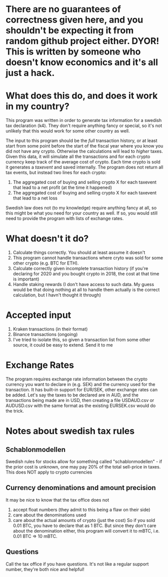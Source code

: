 # There are no guarantees of correctness given here, and you shouldn't be expecting it from random github project either. DYOR! This is written by someone who doesn't know economics and it's all just a hack.

# What does this do, and does it work in my country?
This program was written in order to generate tax information for a swedish tax declaration (k4). They don't require anything fancy or special, so it's not unlikely that this would work for some other country as well.

The input to this program should be the *full* transaction history, or at least start from some point before the start of the fiscal year where you know you did not have any crypto. Otherwise the calculations will lead to *higher* taxes.
Given this data, it will simulate all the transactions and for each crypto currency keep track of the average cost of crypto. Each time crypto is sold it generates a *taxevent* and saved internally.
The program does not return all tax events, but instead two lines for each crypto:
1. The aggregated cost of buying and selling crypto X for each taxevent that lead to a net profit (at the time it happened)
1. The aggregated cost of buying and selling crypto X for each taxevent that lead to a net loss

Swedish law does not (to my knowledge) require anything fancy at all, so this might be what you need for your country as well. If so, you would still need to provide the program with lists of exchange rates.

# What doesn't it do?
1. Calculate things correctly. You should at least assume it doesn't
1. This program cannot handle transactions where cryto was sold for some other crypto (e.g. BTC for ETH).
1. Calculate correctly given incomplete transaction history (if you're declaring for 2020 and you bought crypto in 2018, the cost at that time is important)
1. Handle staking rewards (I don't have access to such data. My guess would be that doing nothing at all to handle them actually is the correct calculation, but I havn't thought it through)

# Accepted input
1. Kraken transactions (in their format)
1. Binance transactions (ongoing)
1. I've tried to isolate this, so given a transaction list from some other source, it could be easy to extend. Send it to me

# Exchange Rates

The program requires exchange rate information between the crypto currency you want to declare in (e.g. SEK) and the currency used for the transaction. It has built-in support for EUR/SEK, other exchange rates can be added.
Let's say the taxes to be declared are in AUD, and the transactions being made are in USD, then creating a file USDAUD.csv or AUDUSD.csv with the same format as the existing EURSEK.csv would do the trick.


# Notes about swedish tax rules
## Schablonmodellen
Swedish rules for stocks allow for something called "schablonmodellen" - if the prior cost is unknown, one may pay 20% of the total sell-price in taxes. This does NOT apply to crypto currencies


## Currency denominations and amount precision
It may be nice to know that the tax office does not
1. accept float numbers (they admit to this being a flaw on their side)
1. care about the denominations used
1. care about the actual amounts of crypto (just the cost)
So if you sold 0.01 BTC, you have to declare that as 1 BTC. But since they don't care about the denomination either, this program will convert it to mBTC, i.e. 0.01 BTC => 10 mBTC.


## Questions
Call the tax office if you have questions. It's not like a regular support number, they're both nice and helpful!


